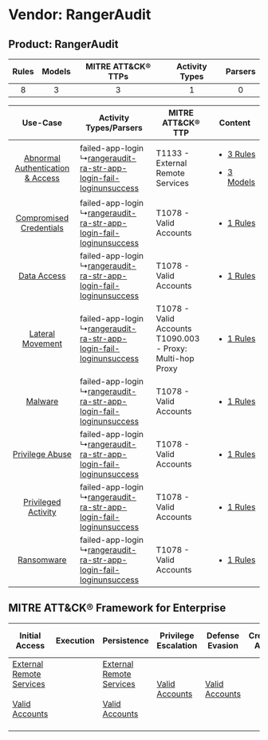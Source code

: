 Vendor: RangerAudit
===================
Product: RangerAudit
--------------------
| Rules | Models | MITRE ATT&CK® TTPs | Activity Types | Parsers |
|:-----:|:------:|:------------------:|:--------------:|:-------:|
|   8   |   3    |         3          |       1        |    0    |

|    Use-Case    | Activity Types/Parsers    | MITRE ATT&CK® TTP    | Content    |
|:----:| ---- | ---- | ---- |
| [Abnormal Authentication & Access](../../../UseCases/uc_abnormal_authentication_&_access.md) |  failed-app-login<br> ↳[rangeraudit-ra-str-app-login-fail-loginunsuccess](Ps/pC_rangerauditrastrapploginfailloginunsuccess.md)<br> | T1133 - External Remote Services<br>    | [<ul><li>3 Rules</li></ul><ul><li>3 Models</li></ul>](RM/r_m_rangeraudit_rangeraudit_Abnormal_Authentication_&_Access.md) |
|          [Compromised Credentials](../../../UseCases/uc_compromised_credentials.md)          |  failed-app-login<br> ↳[rangeraudit-ra-str-app-login-fail-loginunsuccess](Ps/pC_rangerauditrastrapploginfailloginunsuccess.md)<br> | T1078 - Valid Accounts<br>    | [<ul><li>1 Rules</li></ul>](RM/r_m_rangeraudit_rangeraudit_Compromised_Credentials.md)    |
|    [Data Access](../../../UseCases/uc_data_access.md)    |  failed-app-login<br> ↳[rangeraudit-ra-str-app-login-fail-loginunsuccess](Ps/pC_rangerauditrastrapploginfailloginunsuccess.md)<br> | T1078 - Valid Accounts<br>    | [<ul><li>1 Rules</li></ul>](RM/r_m_rangeraudit_rangeraudit_Data_Access.md)    |
|    [Lateral Movement](../../../UseCases/uc_lateral_movement.md)    |  failed-app-login<br> ↳[rangeraudit-ra-str-app-login-fail-loginunsuccess](Ps/pC_rangerauditrastrapploginfailloginunsuccess.md)<br> | T1078 - Valid Accounts<br>T1090.003 - Proxy: Multi-hop Proxy<br> | [<ul><li>1 Rules</li></ul>](RM/r_m_rangeraudit_rangeraudit_Lateral_Movement.md)    |
|    [Malware](../../../UseCases/uc_malware.md)    |  failed-app-login<br> ↳[rangeraudit-ra-str-app-login-fail-loginunsuccess](Ps/pC_rangerauditrastrapploginfailloginunsuccess.md)<br> | T1078 - Valid Accounts<br>    | [<ul><li>1 Rules</li></ul>](RM/r_m_rangeraudit_rangeraudit_Malware.md)    |
|    [Privilege Abuse](../../../UseCases/uc_privilege_abuse.md)    |  failed-app-login<br> ↳[rangeraudit-ra-str-app-login-fail-loginunsuccess](Ps/pC_rangerauditrastrapploginfailloginunsuccess.md)<br> | T1078 - Valid Accounts<br>    | [<ul><li>1 Rules</li></ul>](RM/r_m_rangeraudit_rangeraudit_Privilege_Abuse.md)    |
|    [Privileged Activity](../../../UseCases/uc_privileged_activity.md)    |  failed-app-login<br> ↳[rangeraudit-ra-str-app-login-fail-loginunsuccess](Ps/pC_rangerauditrastrapploginfailloginunsuccess.md)<br> | T1078 - Valid Accounts<br>    | [<ul><li>1 Rules</li></ul>](RM/r_m_rangeraudit_rangeraudit_Privileged_Activity.md)    |
|    [Ransomware](../../../UseCases/uc_ransomware.md)    |  failed-app-login<br> ↳[rangeraudit-ra-str-app-login-fail-loginunsuccess](Ps/pC_rangerauditrastrapploginfailloginunsuccess.md)<br> | T1078 - Valid Accounts<br>    | [<ul><li>1 Rules</li></ul>](RM/r_m_rangeraudit_rangeraudit_Ransomware.md)    |

MITRE ATT&CK® Framework for Enterprise
--------------------------------------
| Initial Access                                                                                                                                   | Execution | Persistence                                                                                                                                      | Privilege Escalation                                                | Defense Evasion                                                     | Credential Access | Discovery | Lateral Movement | Collection | Command and Control                                                                                                                       | Exfiltration | Impact |
| ------------------------------------------------------------------------------------------------------------------------------------------------ | --------- | ------------------------------------------------------------------------------------------------------------------------------------------------ | ------------------------------------------------------------------- | ------------------------------------------------------------------- | ----------------- | --------- | ---------------- | ---------- | ----------------------------------------------------------------------------------------------------------------------------------------- | ------------ | ------ |
| [External Remote Services](https://attack.mitre.org/techniques/T1133)<br><br>[Valid Accounts](https://attack.mitre.org/techniques/T1078)<br><br> |           | [External Remote Services](https://attack.mitre.org/techniques/T1133)<br><br>[Valid Accounts](https://attack.mitre.org/techniques/T1078)<br><br> | [Valid Accounts](https://attack.mitre.org/techniques/T1078)<br><br> | [Valid Accounts](https://attack.mitre.org/techniques/T1078)<br><br> |                   |           |                  |            | [Proxy: Multi-hop Proxy](https://attack.mitre.org/techniques/T1090/003)<br><br>[Proxy](https://attack.mitre.org/techniques/T1090)<br><br> |              |        |